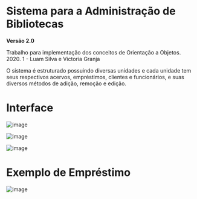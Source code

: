 # Sistema para a Administração de Bibliotecas
__Versão 2.0__

Trabalho para implementação dos conceitos de Orientação a Objetos.
2020. 1 - Luam Silva e Victoria Granja

O sistema é estruturado possuindo diversas unidades e cada unidade tem seus respectivos acervos, empréstimos, clientes e funcionários, e suas diversos métodos de adição, remoção e edição.

# Interface
![image](https://user-images.githubusercontent.com/50959073/106339589-19189000-62a8-11eb-98de-15915743486e.png)

![image](https://user-images.githubusercontent.com/50959073/106339522-e1a9e380-62a7-11eb-92f3-daf4d630bf2d.png)

![image](https://user-images.githubusercontent.com/50959073/106339540-eff7ff80-62a7-11eb-88d0-f87e9f575f8d.png)

# Exemplo de Empréstimo
![image](https://user-images.githubusercontent.com/50959073/106339654-4bc28880-62a8-11eb-84fa-bdb93830e889.png)
